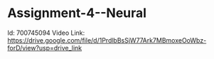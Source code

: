 # Assignment-4--Neural
Id: 700745094
Video Link: https://drive.google.com/file/d/1PrdlbBsSjW77Ark7MBmoxeOoWbz-forD/view?usp=drive_link

